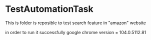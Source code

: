 # TestAutomationTask

This is folder is reposible to test search feature in "amazon" website

in order to run it successfully
google chrome version = 104.0.5112.81 
